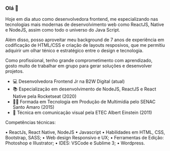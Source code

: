 ### Olá 👋 

Hoje em dia atuo como desenvolvedora frontend, me especializando nas tecnologias mais modernas de desenvolvimento web como ReactJS, Native e NodeJS, assim como todo o universo do Java Script.

Além disso, posso aproveitar meu background de 7 anos de experiência em codificação de HTML/CSS e criação de layouts resposivos, que me permitiu adquirir um olhar ténico e estratégico entre o design e tecnologia.

Como profissional, tenho grande comprometimento com aprendizado, gosto muito de trabalhar em grupo para gerar soluções e desenvolver projetos.

- 💻 Desenvolvedora Frontend Jr na B2W Digital (atual)
- 📚 Especialização em desenvolvimento de NodeJS, ReactJS e React Native pela Rocketseat (2020)
- 👩‍🎓 Formada em Tecnologia em Produção de Multimídia pelo SENAC Santo Amaro (2015)
- 🎨 Técnica em comunicação visual pela ETEC Albert Einstein (2011)

Competências técnicas:

• ReactJs, React Native, NodeJS
• Javascript
• Habilidades em HTML, CSS, Bootstrap, SASS;
• Web design Responsivo e UX;
• Ferramentas de Edição: Photoshop e Illustrator;
• IDES: VSCode e Sublime 3;
• Wordpress. 
